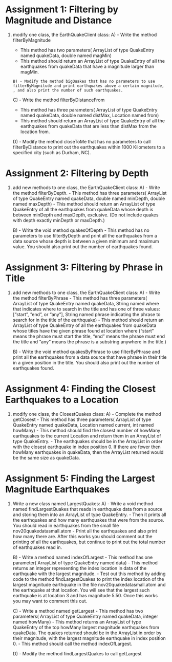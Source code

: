 # Assignment 1: Filtering by Magnitude and Distance #

1)  modify one class, the EarthQuakeClient class:
	A) - Write the method filterByMagnitude 
	   - This method has two parameters( ArrayList of type QuakeEntry named quakeData, double named magMin)
	   - This method should return an ArrayList of type QuakeEntry of all the earthquakes from quakeData that have a magnitude larger than magMin. 

        B) - Modify the method bigQuakes that has no parameters to use filterByMagnitude and print earthquakes above a certain magnitude, , and also print the number of such earthquakes.

	C) - Write the method filterByDistanceFrom
	   - This method has three parameters( ArrayList of type QuakeEntry named quakeData, double named distMax, Location named from)
	   - This method should return an ArrayList of type QuakeEntry of all the earthquakes from quakeData that are less than distMax from the location from.

	D) - Modify the method closeToMe that has no parameters to call filterByDistance to print out the earthquakes within 1000 Kilometers to a specified city (such as Durham, NC).


# Assignment 2: Filtering by Depth

1) add new methods to one class, the EarthQuakeClient class:
	A) - Write the method filterByDepth.
	   - This method has three parameters( ArrayList of type QuakeEntry named quakeData, double named minDepth, double named maxDepth)
	   - This method should return an ArrayList of type QuakeEntry of all the earthquakes from quakeData whose depth is between minDepth and maxDepth, exclusive. (Do not include quakes with depth exactly minDepth or maxDepth.)

	B) - Write the void method quakesOfDepth 
	   - This method has no parameters to use filterByDepth and print all the earthquakes from a data source whose depth is between a given minimum and maximum value. You should also print out the number of earthquakes found.


# Assignment 3: Filtering by Phrase in Title

1) add new methods to one class, the EarthQuakeClient class:
	A) - Write the method filterByPhrase
           - This method has three parameters( ArrayList of type QuakeEntry named quakeData, String named where that indicates where to search in the title and has one of three values: [“start”, ”end”, or “any”],  String named phrase indicating the phrase to search for in the title of the earthquake)
           - This  method should return an ArrayList of type QuakeEntry of all the earthquakes from quakeData whose titles have the given phrase found at location where (“start” means the phrase must start the title, “end” means the phrase must end the title and “any” means the phrase is a substring anywhere in the title.)

	B) - Write the void method quakesByPhrase to use filterByPhrase and print all the earthquakes from a data source that have phrase in their title in a given position in the title. You should also print out the number of earthquakes found.


# Assignment 4: Finding the Closest Earthquakes to a Location

1) modify one class, the ClosestQuakes class:
	A) - Complete the method getClosest
	   - This method has three parameters( ArrayList of type QuakeEntry named quakeData, Location named current, int named howMany)
           - This method should find the closest number of howMany earthquakes to the current Location and return them in an ArrayList of type QuakeEntry.
	   - The earthquakes should be in the ArrayList in order with the closest earthquake in index position 0.  If there are fewer then howMany earthquakes in quakeData, then the ArrayList returned would be the same size as quakeData.  


# Assignment 5: Finding the Largest Magnitude Earthquakes

1) Write a new class named  LargestQuakes:
	A) - Write a void method named findLargestQuakes that reads in earthquake data from a source and storing them into an ArrayList of type QuakeEntry. 
	   - Then it prints all the earthquakes and how many earthquakes that were from the source. You should read in earthquakes from the small file nov20quakedatasmall.atom 
	   - Print all the earthquakes and also print how many there are. After this works you should comment out the printing of all the earthquakes, but continue to print out the total number of earthquakes read in. 

	B) - Write a method named indexOfLargest 
	   - This method has one parameter( ArrayList of type QuakeEntry named data) 
	   - This method returns an integer representing the index location in data of the earthquake with the largest magnitude.
           - Test out this method by adding code to the method  findLargestQuakes to print the index location of the largest magnitude earthquake in the file nov20quakedatasmall.atom and the earthquake at that location. You will see that the largest such earthquake is at location 3 and has magnitude 5.50. Once this works you may want to comment this out. 

	C) - Write a method named getLargest
	   - This method has two parameters( ArrayList of type QuakeEntry named quakeData, integer named howMany)
	   - This method returns an ArrayList of type QuakeEntry of the top howMany largest magnitude earthquakes from quakeData. The quakes returned should be in the ArrayList in order by their magnitude, with the largest magnitude earthquake in index position 0.
	   - This method should call the method indexOfLargest.

	D) - Modify the method findLargestQuakes to call getLargest
